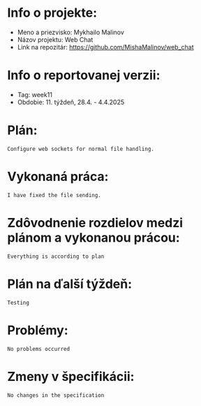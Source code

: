 # Info o projekte:
- Meno a priezvisko: Mykhailo Malinov
- Názov projektu: Web Chat
- Link na repozitár: https://github.com/MishaMalinov/web_chat

# Info o reportovanej verzii:  
- Tag: week11                     
- Obdobie: 11. týždeň, 28.4. - 4.4.2025 

# Plán:
    Configure web sockets for normal file handling.

# Vykonaná práca:
    I have fixed the file sending.

# Zdôvodnenie rozdielov medzi plánom a vykonanou prácou:
    Everything is according to plan

# Plán na ďalší týždeň:
    Testing

# Problémy:
    No problems occurred

# Zmeny v špecifikácii:
    No changes in the specification
 

